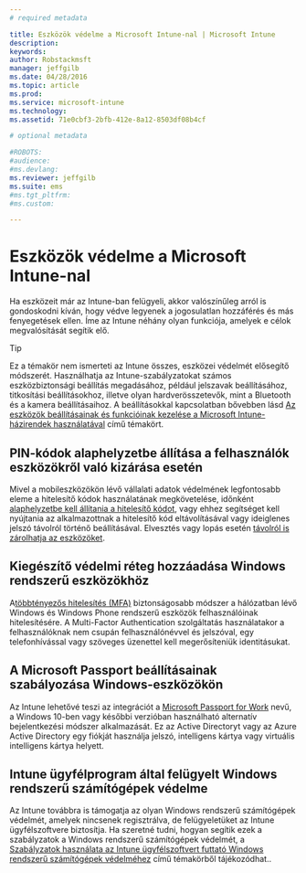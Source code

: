 ```yaml
---
# required metadata

title: Eszközök védelme a Microsoft Intune-nal | Microsoft Intune
description:
keywords:
author: Robstackmsft
manager: jeffgilb
ms.date: 04/28/2016
ms.topic: article
ms.prod:
ms.service: microsoft-intune
ms.technology:
ms.assetid: 71e0cbf3-2bfb-412e-8a12-8503df08b4cf

# optional metadata

#ROBOTS:
#audience:
#ms.devlang:
ms.reviewer: jeffgilb
ms.suite: ems
#ms.tgt_pltfrm:
#ms.custom:

---
```


# Eszközök védelme a Microsoft Intune-nal
Ha eszközeit már az Intune-ban felügyeli, akkor valószínűleg arról is gondoskodni kíván, hogy védve legyenek a jogosulatlan hozzáférés és más fenyegetések ellen. Íme az Intune néhány olyan funkciója, amelyek e célok megvalósítását segítik elő.

> [!TIP]
> Ez a témakör nem ismerteti az Intune összes, eszközei védelmét elősegítő módszerét. Használhatja az Intune-szabályzatokat számos eszközbiztonsági beállítás megadásához, például jelszavak beállításához, titkosítási beállításokhoz, illetve olyan hardverösszetevők, mint a Bluetooth és a kamera beállításaihoz. A beállításokkal kapcsolatban bővebben lásd [Az eszközök beállításainak és funkcióinak kezelése a Microsoft Intune-házirendek használatával](manage-settings-and-features-on-your-devices-with-microsoft-intune-policies.md) című témakört.

## PIN-kódok alaphelyzetbe állítása a felhasználók eszközökről való kizárása esetén
Mivel a mobileszközökön lévő vállalati adatok védelmének legfontosabb eleme a hitelesítő kódok használatának megkövetelése, időnként [alaphelyzetbe kell állítania a hitelesítő kódot](use-remote-lock-and-passcode-reset-in-microsoft-intune.md), vagy ehhez segítséget kell nyújtania az alkalmazottnak a hitelesítő kód eltávolításával vagy ideiglenes jelszó távolról történő beállításával. Elvesztés vagy lopás esetén [távolról is zárolhatja az eszközöket](use-remote-lock-and-passcode-reset-in-microsoft-intune.md).

## Kiegészítő védelmi réteg hozzáadása Windows rendszerű eszközökhöz
A[többtényezős hitelesítés (MFA)](protect-windows-devices-with-multi-factor-authentication.md) biztonságosabb módszer a hálózatban lévő Windows és Windows Phone rendszerű eszközök felhasználóinak hitelesítésére.  A Multi-Factor Authentication szolgáltatás használatakor a felhasználóknak nem csupán felhasználónévvel és jelszóval, egy telefonhívással vagy szöveges üzenettel kell megerősíteniük identitásukat.

## A Microsoft Passport beállításainak szabályozása Windows-eszközökön
Az Intune lehetővé teszi az integrációt a [Microsoft Passport for Work](control-microsoft-passport-settings-on-devices-with-microsoft-intune.md) nevű, a Windows 10-ben vagy későbbi verzióban használható alternatív bejelentkezési módszer alkalmazását. Ez az Active Directoryt vagy az Azure Active Directory egy fiókját használja jelszó, intelligens kártya vagy virtuális intelligens kártya helyett.

## Intune ügyfélprogram által felügyelt Windows rendszerű számítógépek védelme
Az Intune továbbra is támogatja az olyan Windows rendszerű számítógépek védelmét, amelyek nincsenek regisztrálva, de felügyeletüket az Intune ügyfélszoftvere biztosítja. Ha szeretné tudni, hogyan segítik ezek a szabályzatok a Windows rendszerű számítógépek védelmét, a [ Szabályzatok használata az Intune ügyfélszoftvert futtató Windows rendszerű számítógépek védelméhez](policies-to-protect-windows-pcs-in-microsoft-intune.md) című témakörből tájékozódhat..


<!--HONumber=May16_HO1-->


